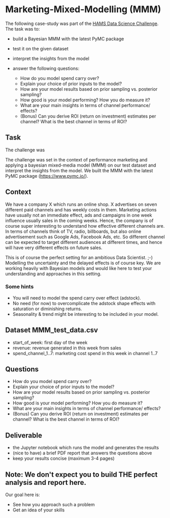 # Marketing-Mixed-Modelling (MMM)

The following case-study was part of the [HAMS Data Science Challenge](https://github.com/haensel-ams/recruitment_challenge/tree/master/DataScience_202209). The task was to:

* build a Bayesian MMM with the latest PyMC package
* test it on the given dataset
* interpret the insights from the model
* answer the following questions:

  * How do you model spend carry over?
  * Explain your choice of prior inputs to the model?
  * How are your model results based on prior sampling vs. posterior sampling?
  * How good is your model performing? How you do measure it?
  * What are your main insights in terms of channel performance/ effects?
  * (Bonus) Can you derive ROI (return on investment) estimates per channel? What is the best channel in terms of ROI?

## Task

The challenge was 

The challenge was set in the context of performance marketing and applying a bayesian mixed-media model (MMM) on our test dataset and interpret the insights from the model. We built the MMM with the latest PyMC package (https://www.pymc.io/).

## Context

We have a company X which runs an online shop. X advertises on seven different paid channels and has weekly costs in them. Marketing actions have usually not an immediate effect, ads and campaigns in one week influence usually sales in the coming weeks. Hence, the company is of course super interesting to understand how effective different channels are. 
In terms of channels think of TV, radio, billboards, but also online advertisement such as Google Ads, Facebook Ads, etc. So different channel can be expected to target different audiences at different times, and hence will have very different effects on future sales.

This is of course the perfect setting for an ambitious Data Scientist. ;-) Modelling the uncertainty and the delayed effects is of course key. We are working heavily with Bayesian models and would like here to test your understanding and approaches in this setting.

### Some hints

* You will need to model the spend carry over effect (adstock).
* No need (for now) to overcomplicate the adstock shape effects with saturation or diminishing returns.
* Seasonality & trend might be interesting to be included in your model.


## Dataset MMM_test_data.csv

* start_of_week: first day of the week	
* revenue: revenue generated in this week from sales	
* spend_channel_1..7: marketing cost spend in this week in channel 1..7	


## Questions
* How do you model spend carry over?
* Explain your choice of prior inputs to the model?
* How are your model results based on prior sampling vs. posterior sampling?
* How good is your model performing? How you do measure it? 
* What are your main insights in terms of channel performance/ effects?
* (Bonus) Can you derive ROI (return on investment) estimates per channel? What is the best channel in terms of ROI?

## Deliverable

- the Jupyter notebook which runs the model and generates the results
- (nice to have) a brief PDF report that answers the questions above
- keep your results concise (maximum 3-4 pages)


## Note: We don't expect you to build THE perfect analysis and report here.
Our goal here is:
* See how you approach such a problem
* Get an idea of your skills

